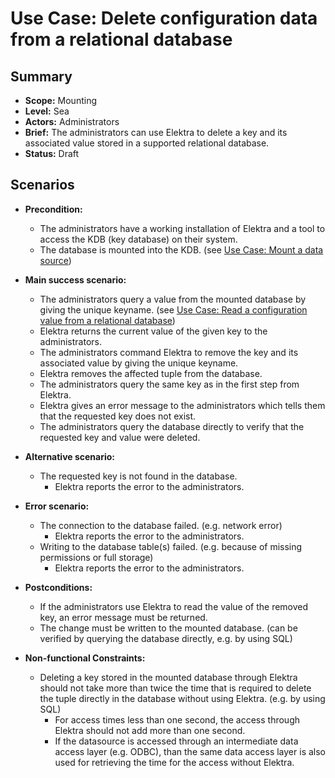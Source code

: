 # Use Case: Delete configuration data from a relational database

## Summary

- **Scope:** Mounting
- **Level:** Sea
- **Actors:** Administrators
- **Brief:** The administrators can use Elektra to delete a key and its associated value stored in a supported relational database.
- **Status:** Draft

## Scenarios

- **Precondition:**

  - The administrators have a working installation of Elektra and a tool to access the KDB (key database) on their system.
  - The database is mounted into the KDB. (see [Use Case: Mount a data source](./UC_mount.md))

- **Main success scenario:**

  - The administrators query a value from the mounted database by giving the unique keyname. (see [Use Case: Read a configuration value from a relational database](./UC_read_rdb.md))
  - Elektra returns the current value of the given key to the administrators.
  - The administrators command Elektra to remove the key and its associated value by giving the unique keyname.
  - Elektra removes the affected tuple from the database.
  - The administrators query the same key as in the first step from Elektra.
  - Elektra gives an error message to the administrators which tells them that the requested key does not exist.
  - The administrators query the database directly to verify that the requested key and value were deleted.

- **Alternative scenario:**

  - The requested key is not found in the database.
    - Elektra reports the error to the administrators.

- **Error scenario:**

  - The connection to the database failed. (e.g. network error)
    - Elektra reports the error to the administrators.
  - Writing to the database table(s) failed. (e.g. because of missing permissions or full storage)
    - Elektra reports the error to the administrators.

- **Postconditions:**

  - If the administrators use Elektra to read the value of the removed key, an error message must be returned.
  - The change must be written to the mounted database. (can be verified by querying the database directly, e.g. by using SQL)

- **Non-functional Constraints:**

  - Deleting a key stored in the mounted database through Elektra should not take more than twice the time that is required to delete the tuple directly in the database without using Elektra. (e.g. by using SQL)
    - For access times less than one second, the access through Elektra should not add more than one second.
    - If the datasource is accessed through an intermediate data access layer (e.g. ODBC), than the same data access layer is also used for retrieving the time for the access without Elektra.
